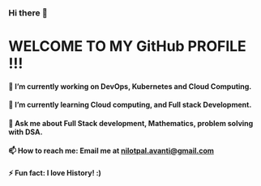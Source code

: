 
### Hi there 👋
# WELCOME TO MY GitHub PROFILE !!!

#### 🔭 I’m currently working on DevOps, Kubernetes and Cloud Computing.
#### 🌱 I’m currently learning Cloud computing, and Full stack Development.
#### 💬 Ask me about Full Stack development, Mathematics, problem solving with DSA.
#### 📫 How to reach me: Email me at nilotpal.avanti@gmail.com
#### ⚡ Fun fact: I love History! :)
